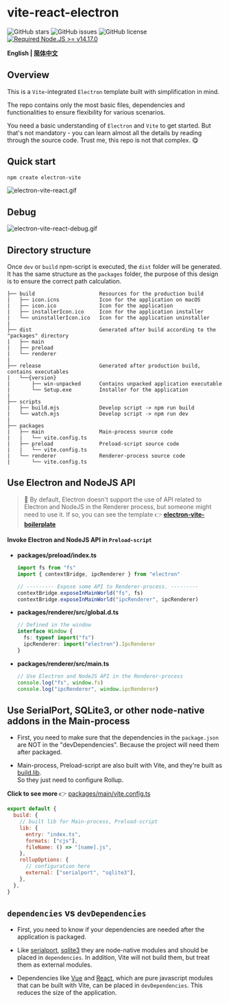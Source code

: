 # vite-react-electron

![GitHub stars](https://img.shields.io/github/stars/caoxiemeihao/vite-react-electron?color=fa6470&style=flat)
![GitHub issues](https://img.shields.io/github/issues/caoxiemeihao/vite-react-electron?color=d8b22d&style=flat)
![GitHub license](https://img.shields.io/github/license/caoxiemeihao/vite-react-electron?style=flat)
[![Required Node.JS >= v14.17.0](https://img.shields.io/static/v1?label=node&message=%3E=14.17.0&logo=node.js&color=3f893e&style=flat)](https://nodejs.org/about/releases)

**English | [简体中文](README.zh-CN.md)**

## Overview

This is a `Vite`-integrated `Electron` template built with simplification in mind.

The repo contains only the most basic files, dependencies and functionalities to ensure flexibility for various scenarios. 

You need a basic understanding of `Electron` and `Vite` to get started. But that's not mandatory - you can learn almost all the details by reading through the source code. Trust me, this repo is not that complex. 😋

## Quick start

```sh
npm create electron-vite
```

![electron-vite-react.gif](https://github.com/electron-vite/electron-vite-react/blob/main/packages/renderer/public/electron-vite-react.gif?raw=true)

## Debug

![electron-vite-react-debug.gif](https://github.com/electron-vite/electron-vite-react/blob/main/packages/renderer/public/electron-vite-react-debug.gif?raw=true)

<!--
```sh
# clone the project
git clone https://github.com/caoxiemeihao/vite-react-electron.git

# open the project directory
cd vite-react-electron

# install dependencies
npm install

# start the application
npm run dev

# make a production build
npm run build
```
-->

## Directory structure

Once `dev` or `build` npm-script is executed, the `dist` folder will be generated. It has the same structure as the `packages` folder, the purpose of this design is to ensure the correct path calculation.

```tree
├── build                     Resources for the production build
|   ├── icon.icns             Icon for the application on macOS
|   ├── icon.ico              Icon for the application
|   ├── installerIcon.ico     Icon for the application installer
|   └── uninstallerIcon.ico   Icon for the application uninstaller
|
├── dist                      Generated after build according to the "packages" directory
|   ├── main
|   ├── preload
|   └── renderer
|
├── release                   Generated after production build, contains executables
|   └──{version}
|       ├── win-unpacked      Contains unpacked application executable
|       └── Setup.exe         Installer for the application
|
├── scripts
|   ├── build.mjs             Develop script -> npm run build
|   └── watch.mjs             Develop script -> npm run dev
|
├── packages
|   ├── main                  Main-process source code
|   |   └── vite.config.ts
|   ├── preload               Preload-script source code
|   |   └── vite.config.ts
|   └── renderer              Renderer-process source code
|       └── vite.config.ts
```

## Use Electron and NodeJS API

> 🚧 By default, Electron doesn't support the use of API related to Electron and NodeJS in the Renderer process, but someone might need to use it. If so, you can see the template 👉 **[electron-vite-boilerplate](https://github.com/caoxiemeihao/electron-vite-boilerplate)**

#### Invoke Electron and NodeJS API in `Preload-script`

- **packages/preload/index.ts**

    ```typescript
    import fs from "fs"
    import { contextBridge, ipcRenderer } from "electron"

    // --------- Expose some API to Renderer-process. ---------
    contextBridge.exposeInMainWorld("fs", fs)
    contextBridge.exposeInMainWorld("ipcRenderer", ipcRenderer)
    ```

- **packages/renderer/src/global.d.ts**

    ```typescript
    // Defined in the window
    interface Window {
      fs: typeof import("fs")
      ipcRenderer: import("electron").IpcRenderer
    }
    ```

- **packages/renderer/src/main.ts**

    ```typescript
    // Use Electron and NodeJS API in the Renderer-process
    console.log("fs", window.fs)
    console.log("ipcRenderer", window.ipcRenderer)
    ```

## Use SerialPort, SQLite3, or other node-native addons in the Main-process

- First, you need to make sure that the dependencies in the `package.json` are NOT in the "devDependencies". Because the project will need them after packaged.

- Main-process, Preload-script are also built with Vite, and they're built as [build.lib](https://vitejs.dev/config/#build-lib).  
    So they just need to configure Rollup.

**Click to see more** 👉 [packages/main/vite.config.ts](https://github.com/caoxiemeihao/vite-react-electron/blob/main/packages/main/vite.config.ts)

```js
export default {
  build: {
    // built lib for Main-process, Preload-script
    lib: {
      entry: "index.ts",
      formats: ["cjs"],
      fileName: () => "[name].js",
    },
    rollupOptions: {
      // configuration here
      external: ["serialport", "sqlite3"],
    },
  },
}
```

## `dependencies` vs `devDependencies`

- First, you need to know if your dependencies are needed after the application is packaged.

- Like [serialport](https://www.npmjs.com/package/serialport), [sqlite3](https://www.npmjs.com/package/sqlite3) they are node-native modules and should be placed in `dependencies`. In addition, Vite will not build them, but treat them as external modules.

- Dependencies like [Vue](https://www.npmjs.com/package/vue) and [React](https://www.npmjs.com/package/react), which are pure javascript modules that can be built with Vite, can be placed in `devDependencies`. This reduces the size of the application.

<!--
## Result

<img width="400px" src="https://raw.githubusercontent.com/caoxiemeihao/blog/main/vite-react-electron/react-win.png" />
-->
